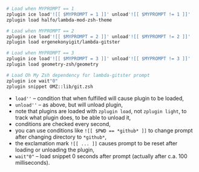 ```zsh
# Load when MYPROMPT == 1
zplugin ice load'![[ $MYPROMPT = 1 ]]' unload'![[ $MYPROMPT != 1 ]]'
zplugin load halfo/lambda-mod-zsh-theme

# Load when MYPROMPT == 2
zplugin ice load'![[ $MYPROMPT = 2 ]]' unload'![[ $MYPROMPT != 2 ]]'
zplugin load ergenekonyigit/lambda-gitster

# Load when MYPROMPT == 3
zplugin ice load'![[ $MYPROMPT = 3 ]]' unload'![[ $MYPROMPT != 3 ]]'
zplugin load geometry-zsh/geometry

# Load Oh My Zsh dependency for lambda-gitster prompt
zplugin ice wait"0"
zplugin snippet OMZ::lib/git.zsh
```

 - `load''` – condition that when fulfilled will cause plugin to be loaded,
 - `unload''` – as above, but will unload plugin,
 - note that plugins are loaded with `zplugin load`, not `zplugin light`, to track what plugin does, to be able to unload it,
 - conditions are checked every second,
 - you can use conditions like `![[ $PWD == *github* ]]` to change prompt after changing directory to `*github*`,
 - the exclamation mark `![[ ... ]]` causes prompt to be reset after loading or unloading the plugin,
 - `wait"0"` – load snippet 0 seconds after prompt (actually after c.a. 100 milliseconds).
